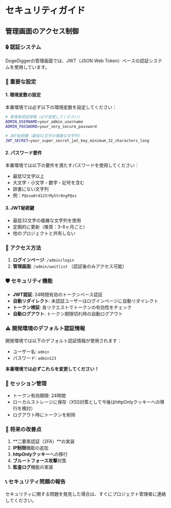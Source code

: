 # セキュリティガイド

## 管理画面のアクセス制御

### 🔒 認証システム

DogeDiggerの管理画面では、JWT（JSON Web Token）ベースの認証システムを使用しています。

### 🚨 重要な設定

#### 1. 環境変数の設定

本番環境では必ず以下の環境変数を設定してください：

```bash
# 管理者認証情報（必ず変更してください）
ADMIN_USERNAME=your_admin_username
ADMIN_PASSWORD=your_very_secure_password

# JWT秘密鍵（最低32文字の複雑な文字列）
JWT_SECRET=your_super_secret_jwt_key_minimum_32_characters_long
```

#### 2. パスワード要件

本番環境では以下の要件を満たすパスワードを使用してください：

- 最低12文字以上
- 大文字・小文字・数字・記号を含む
- 辞書にない文字列
- 例：`P@ssw0rd123!MyStr0ngP@ss`

#### 3. JWT秘密鍵

- 最低32文字の複雑な文字列を使用
- 定期的に更新（推奨：3-6ヶ月ごと）
- 他のプロジェクトと共有しない

### 🔐 アクセス方法

1. **ログインページ**: `/admin/login`
2. **管理画面**: `/admin/waitlist` （認証後のみアクセス可能）

### 🛡️ セキュリティ機能

- **JWT認証**: 24時間有効のトークンベース認証
- **自動リダイレクト**: 未認証ユーザーはログインページに自動リダイレクト
- **トークン検証**: 各リクエストでトークンの有効性をチェック
- **自動ログアウト**: トークン期限切れ時の自動ログアウト

### ⚠️ 開発環境のデフォルト認証情報

開発環境では以下のデフォルト認証情報が使用されます：

- ユーザー名: `admin`
- パスワード: `admin123`

**本番環境では必ずこれらを変更してください！**

### 🔄 セッション管理

- トークン有効期限: 24時間
- ローカルストレージに保存（XSS対策として今後はhttpOnlyクッキーへの移行を検討）
- ログアウト時にトークンを削除

### 🚧 将来の改善点

1. **二要素認証（2FA）**の実装
2. **IP制限**機能の追加
3. **httpOnlyクッキー**への移行
4. **ブルートフォース攻撃**対策
5. **監査ログ**機能の実装

### 📞 セキュリティ問題の報告

セキュリティに関する問題を発見した場合は、すぐにプロジェクト管理者に連絡してください。
